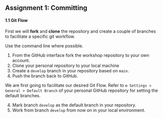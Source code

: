 ## Assignment 1: Committing

#### 1.1 Git Flow

First we will **fork** and **clone** the repository and create a couple of branches to facilitate a specific git workflow.

Use the command line where possible.
1.  From the GitHub interface fork the workshop repository to your own account.
2.  Clone your personal repository to your local machine
3.  Create a `develop` branch in your repository based on `main`.
4.  Push the branch back to GitHub.

We are first going to facilitate our desired Git Flow. Refer to `⚙ Settings > General > Default Branch` of your personal GitHub repository for setting the default branches.

4.  Mark branch `develop` as the default branch in your repository.
5.  Work from branch `develop` from now on in your local environment.
